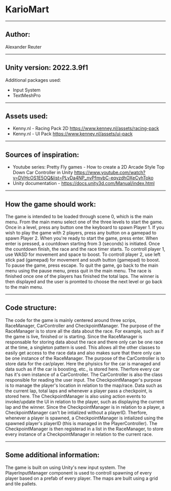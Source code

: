 # KarioMart
------------------------------------------------------------------------------------------------------------------------------------------------------------------------------------------------
## **Author:**
Alexander Reuter

------------------------------------------------------------------------------------------------------------------------------------------------------------------------------------------------
## **Unity version: 2022.3.9f1**
Additional packages used: 
* Input System
* TextMeshPro

------------------------------------------------------------------------------------------------------------------------------------------------------------------------------------------------
## **Assets used:**
* Kenny.nl - Racing Pack 2D
https://www.kenney.nl/assets/racing-pack
* Kenny.nl - UI Pack
https://www.kenney.nl/assets/ui-pack

------------------------------------------------------------------------------------------------------------------------------------------------------------------------------------------------
## **Sources of inspiration:**
* Youtube series: Pretty Fly games - How to create a 2D Arcade Style Top Down Car Controller in Unity
https://www.youtube.com/watch?v=DVHcOS1E5OQ&list=PLyDa4NP_nvPfmvbC-eqyzdhOXeCyhToko
* Unity documentation - https://docs.unity3d.com/Manual/index.html

------------------------------------------------------------------------------------------------------------------------------------------------------------------------------------------------
## **How the game should work:**
The game is intended to be loaded through scene 0, which is the main menu. From the main menu select one of the three levels to start the game.
Once in a level, press any button one the keyboard to spawn Player 1. If you wish to play the game with 2 players, press any button on a gamepad to spawn Player 2.
When you're ready to start the game, press enter.
When enter is pressed, a countdown starting from 3 (seconds) is initiated. Once the countdown finish, the race and the race timer starts.
To controll player 1, use WASD for movement and space to boost. 
To controll player 2, use left stick pad (gamepad) for movement and south button (gamepad) to boost. 
To pause the game, press escape. 
To quit the game, go back to the main menu using the pause menu, press quit in the main menu.
The race is finished once one of the players has finished the total laps. 
The winner is then displayed and the user is promted to choose the next level or go back to the main menu.

------------------------------------------------------------------------------------------------------------------------------------------------------------------------------------------------
## **Code structure:**
The code for the game is mainly centered around three scrips, RaceManager, CarController and CheckpointManager.
The purpose of the RaceManager is to store all the data about the race. For example, such as if the game is live, finished or is starting. 
Since the RaceManager is responsable for storing data about the race and there only can be one race at the time, a singleton pattern is used. 
This allows all the other classes to easily get access to the race data and also makes sure that there only can be one instance of the RaceManager.
The purpose of the CarController is to store data for the car/player. Here the phyisics for the car is managed and data such as if the car is boosting, etc., is stored here.
Therfore every car has it's own instance of a CarController.
The CarController is also the class responsible for reading the user input.
The CheckpointManager's purpose is to manage the player's location in relation to the map/race. Data such as the current lap, total laps and whenever a player pass a checkpoint, is stored here.
The CheckpointManager is also using action events to invoke/update the UI in relation to the player, such as displaying the current lap and the winner.
Since the CheckpointManager is in relation to a player, a CheckpointManager can't be intialized without a playerID. 
Therfore, whenever a player is spawned, a CheckpointManager is intialized using the spawned player's playerID (this is managed in the PlayerController).
The CheckpointManager is then registerad in a list in the RaceManager, to store every instance of a CheckpointManager in relation to the current race.

------------------------------------------------------------------------------------------------------------------------------------------------------------------------------------------------
## **Some additional information:**
The game is built on using Unity's new input system. 
The PlayerInputManager component is used to controll spawning of every player based on a prefab of every player.
The maps are built using a grid and tile pallets.



